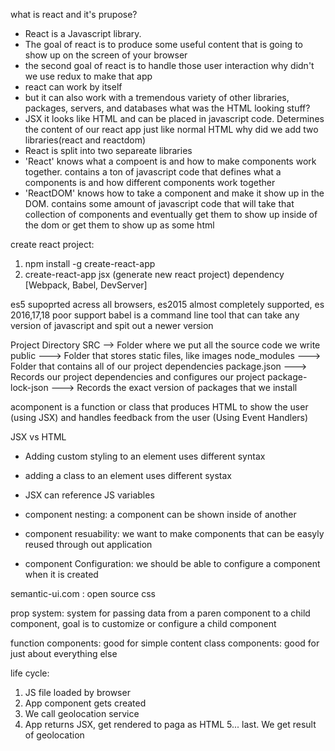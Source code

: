 what is react and it's prupose?
- React is a Javascript library.
- The goal of react is to produce some useful content that is going to show up on the screen of your browser
- the second goal of react is to handle those user interaction
why didn't we use redux to make that app
- react can work by itself
- but it can also work with a tremendous variety of other libraries, packages, servers, and databases
what was the HTML looking stuff?
- JSX it looks like HTML and can be placed in javascript code. Determines the content of our react app just like normal HTML
why did we add two libraries(react and reactdom)
- React is split into two separeate libraries
- 'React' knows what a compoent is and how to make components work together. contains a ton of javascript code that defines what a components is and how different components work together
- 'ReactDOM' knows how to take a component and make it show up in the DOM. contains some amount of javascript code that will take that collection of components and eventually get them to 
show up inside of the dom or get them to show up as some html

create react project:
1. npm install -g create-react-app
2. create-react-app jsx (generate new react project) dependency [Webpack, Babel, DevServer]

es5 supoprted acress all browsers, es2015 almost completely supported, es 2016,17,18 poor support
babel is a command line tool that can take any version of javascript and spit out a newer version

Project Directory
SRC --> Folder where we put all the source code we write
public ---> Folder that stores static files, like images
node_modules ---> Folder that contains all of our project dependencies
package.json ---> Records our project dependencies and configures our project
package-lock-json ---> Records the exact version of packages that we install

acomponent is a function or class that produces HTML to show the user (using JSX) and handles feedback from the user (Using Event Handlers)

JSX vs HTML
- Adding custom styling to an element uses different syntax
- adding a class to an element uses different systax
- JSX can reference JS variables

- component nesting: a component can be shown inside of another
- component resuability: we want to make components that can be easyly reused through out application
- component Configuration: we should be able to configure a component when it is created

semantic-ui.com : open source css

prop system: system for passing data from a paren component to a child component, goal is to customize or configure a child component

function components: good for simple content
class components: good for just about everything else

life cycle:
1. JS file loaded by browser
2. App component gets created
3. We call geolocation service
4. App returns JSX, get rendered to paga as HTML
5...
last. We get result of geolocation